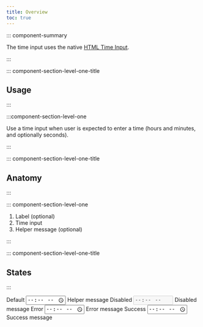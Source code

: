 ```yaml
---
title: Overview
toc: true
---
```


::: component-summary

The time input uses the native <a href="https://developer.mozilla.org/en-US/docs/Web/HTML/Element/input/time" target="_blank">HTML Time Input</a>.

:::

::: component-section-level-one-title

## Usage

:::

:::component-section-level-one

Use a time input when user is expected to enter a time (hours and minutes, and optionally seconds).

:::

::: component-section-level-one-title

## Anatomy

:::

::: component-section-level-one

1. Label (optional)
2. Time input
3. Helper message (optional)

:::

::: component-section-level-one-title

## States

:::

<DocIndent>
<div>
    <cds-form-group layout="horizontal">
      <cds-time layout="horizontal">
        <label>Default</label>
        <input type="time" />
        <cds-control-message>Helper message</cds-control-message>
      </cds-time>
      <cds-time layout="horizontal">
        <label>Disabled</label>
        <input type="time" disabled />
        <cds-control-message>Disabled message</cds-control-message>
      </cds-time>
      <cds-time layout="horizontal" status="error">
        <label>Error</label>
        <input type="time" />
        <cds-control-message status="error">Error message</cds-control-message>
      </cds-time>
      <cds-time layout="horizontal" status="success">
        <label>Success</label>
        <input type="time" />
        <cds-control-message status="success">Success message</cds-control-message>
      </cds-time>
    </cds-form-group>
</div>
</DocIndent>
